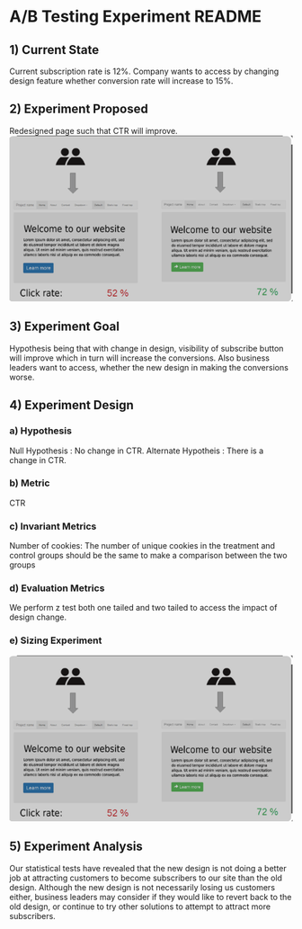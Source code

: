 # A/B Testing Experiment README

## 1) Current State
Current subscription rate is 12%. Company wants to access by changing design feature whether conversion rate will increase to 15%.

## 2) Experiment Proposed
Redesigned page such that CTR will improve.
![Image Description](https://github.com/karan2909/A-B-Testing/blob/main/A_B%20Testing.png)


## 3) Experiment Goal
Hypothesis being that with change in design, visibility of subscribe button will improve which in turn will increase the conversions. Also business leaders want to access, whether the new design in making the conversions worse.

## 4) Experiment Design
### a) Hypothesis
Null Hypothesis : No change in CTR.
Alternate Hypotheis : There is a change in CTR.

### b) Metric
CTR

### c) Invariant Metrics
Number of cookies: The number of unique cookies in the treatment and control groups should be the same to make a comparison between the two groups

### d) Evaluation Metrics
We perform z test both one tailed and two tailed to access the impact of design change.

### e) Sizing Experiment
![Image Description](https://github.com/karan2909/A-B-Testing/blob/main/A_B%20Testing.png)


## 5) Experiment Analysis
Our statistical tests have revealed that the new design is not doing a better job at attracting customers to become subscribers to our site than the old design. Although the new design is not necessarily losing us customers either, business leaders may consider if they would like to revert back to the old design, or continue to try other solutions to attempt to attract more subscribers.

